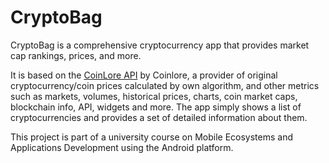 # CryptoBag

CryptoBag is a comprehensive cryptocurrency app that provides market cap rankings, prices, and more.

It is based on the [CoinLore API](https://www.coinlore.com/) by Coinlore, a provider of original cryptocurrency/coin prices calculated by own algorithm, and other metrics such as markets, volumes, historical prices, charts, coin market caps, blockchain info, API, widgets and more. The app simply shows a list of cryptocurrencies and provides a set of detailed information about them.

This project is part of a university course on Mobile Ecosystems and Applications Development using the Android platform.